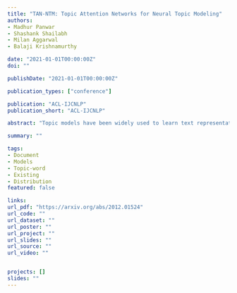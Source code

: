 ```yaml
---
title: "TAN-NTM: Topic Attention Networks for Neural Topic Modeling"
authors:
- Madhur Panwar
- Shashank Shailabh
- Milan Aggarwal
- Balaji Krishnamurthy

date: "2021-01-01T00:00:00Z"
doi: ""

publishDate: "2021-01-01T00:00:00Z"

publication_types: ["conference"]

publication: "ACL-IJCNLP"
publication_short: "ACL-IJCNLP"

abstract: "Topic models have been widely used to learn text representations and gain insight into document corpora. To perform topic discovery, most existing neural models either take document bag-of-words (BoW) or sequence of tokens as input followed by variational inference and BoW reconstruction to learn topic-word distribution. However, leveraging topic-word distribution for learning better features during document encoding has not been explored much. To this end, we develop a framework TAN-NTM, which processes document as a sequence of tokens through a LSTM whose contextual outputs are attended in a topic-aware manner. We propose a novel attention mechanism which factors in topic-word distribution to enable the model to attend on relevant words that convey topic related cues. The output of topic attention module is then used to carry out variational inference. We perform extensive ablations and experiments resulting in ~9-15 percentage improvement over score of existing SOTA topic models in NPMI coherence on several benchmark datasets - 20Newsgroups, Yelp Review Polarity and AGNews. Further, we show that our method learns better latent document-topic features compared to existing topic models through improvement on two downstream tasks: document classification and topic guided keyphrase generation."

summary: ""

tags:
- Document
- Models
- Topic-word
- Existing
- Distribution
featured: false

links:
url_pdf: "https://arxiv.org/abs/2012.01524"
url_code: ""
url_dataset: ""
url_poster: ""
url_project: ""
url_slides: ""
url_source: ""
url_video: ""


projects: []
slides: ""
---
```

